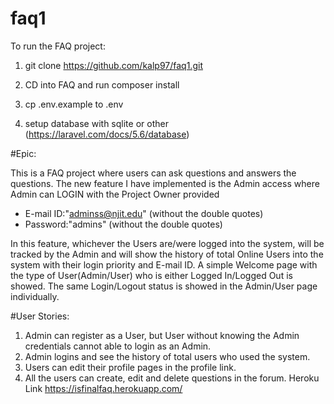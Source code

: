 # faq1

To run the FAQ project:

1. git clone https://github.com/kalp97/faq1.git

2. CD into FAQ and run composer install
3. cp .env.example to .env
4. setup database with sqlite or other 
(https://laravel.com/docs/5.6/database)

#Epic:

This is a FAQ project where users can ask questions and answers the questions. The new feature I have implemented is the Admin access where Admin can LOGIN with the Project Owner provided

* E-mail ID:"adminss@njit.edu" (without the double quotes)
* Password:"admins"            (without the double quotes)

In this feature, whichever the Users are/were logged into the system, will be tracked by the Admin and will show the history of total Online Users into the system with their login priority and E-mail ID. A simple Welcome page with the type of User(Admin/User) who is either Logged In/Logged Out is showed. The same Login/Logout status is showed in the Admin/User page individually.


#User Stories:

1) Admin can register as a User, but User without knowing the Admin credentials cannot able to login as an Admin.
2) Admin logins and see the history of total users who used the system.
3) Users can edit their profile pages in the profile link.
4) All the users can create, edit and delete questions in the forum.
Heroku Link https://isfinalfaq.herokuapp.com/
